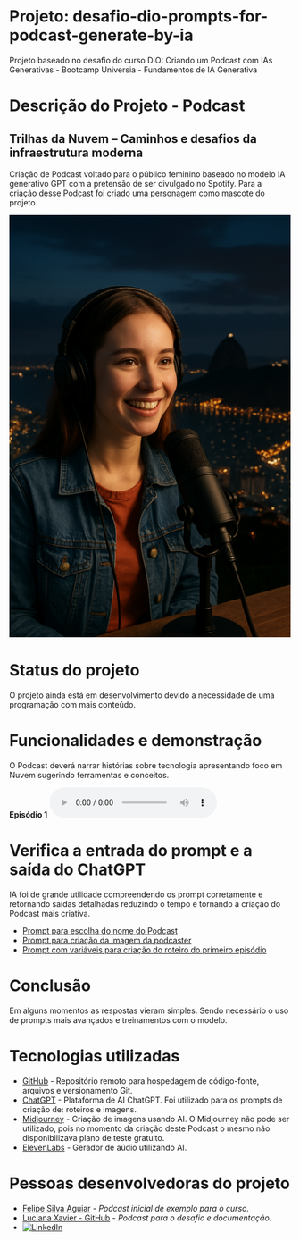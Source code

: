 # Projeto: desafio-dio-prompts-for-podcast-generate-by-ia
Projeto baseado no desafio do curso DIO: Criando um Podcast com IAs Generativas - Bootcamp Universia - Fundamentos de IA Generativa
# Descrição do Projeto - Podcast
## Trilhas da Nuvem – Caminhos e desafios da infraestrutura moderna
Criação de Podcast voltado para o público feminino baseado no modelo IA generativo GPT com a pretensão de ser divulgado no Spotify. Para a criação desse Podcast foi criado uma personagem como mascote do projeto.

![podcaster](https://github.com/LucianaXavierDaSilva/desafio-dio-prompts-for-podcast-generate-by-ia/blob/main/podcaster_half.png)

# Status do projeto
O projeto ainda está em desenvolvimento devido a necessidade de uma programação com mais conteúdo.

# Funcionalidades e demonstração
O Podcast deverá narrar histórias sobre tecnologia apresentando foco em Nuvem sugerindo ferramentas e conceitos.

**Episódio 1**
  <audio controls>
    <source src="AudioElevenLabsEpisodio1EDITADO.mp3" type="audio/mpeg">
    Seu navegador não suporta a tag de áudio.
  </audio>
  
# Verifica a entrada do prompt e a saída do ChatGPT
IA foi de grande utilidade compreendendo os prompt corretamente e retornando saídas detalhadas reduzindo o tempo e tornando a criação do Podcast mais criativa.
* [Prompt para escolha do nome do Podcast](https://chatgpt.com/share/68d462ce-dc64-8009-bbe7-861cd489dd96)
* [Prompt para criação da imagem da podcaster](https://chatgpt.com/share/68d48a20-03f0-8009-8684-81a4b0f28227)
* [Prompt com variáveis para criação do roteiro do primeiro episódio](https://chatgpt.com/s/t_68d5ad34cdf08191bc7c89d7c5c8951d)

# Conclusão
Em alguns momentos as respostas vieram simples. Sendo necessário o uso de prompts mais avançados e treinamentos com o modelo.

# Tecnologias utilizadas
* [GitHub](https://github.com/) - Repositório remoto para hospedagem de código-fonte, arquivos e versionamento Git.
* [ChatGPT](Chat.openai.com) - Plataforma de AI ChatGPT. Foi utilizado para os prompts de criação de: roteiros e imagens.
* [Midjourney](midjourney.com) - Criação de imagens usando AI. O Midjourney não pode ser utilizado, pois no momento da criação deste Podcast o mesmo não disponibilizava plano de teste gratuito.
* [ElevenLabs](https://elevenlabs.io/) - Gerador de aúdio utilizando AI.

# Pessoas desenvolvedoras do projeto
* [Felipe Silva Aguiar](https://github.com/felipeAguiarCode/prompts-for-podcast-generate-by-ia) - *Podcast inicial de exemplo para o curso.*
* [Luciana Xavier - GitHub](https://github.com/lucianaxavierdasilva) - *Podcast para o desafio e documentação.*
* <a href="https://www.linkedin.com/in/luciana-xavier-da-silva-61052614/" target="_blank"> <img src="https://img.shields.io/badge/LinkedIn-Luciana%20Xavier-blue?style=flat&logo=linkedin" alt="LinkedIn"/> </a>

